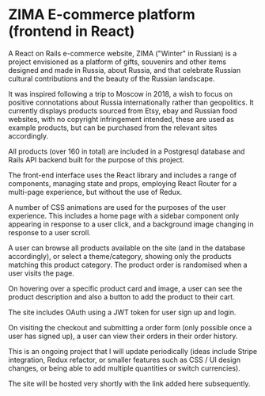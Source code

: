 # ZIMA E-commerce platform (frontend in React)

A React on Rails e-commerce website, ZIMA ("Winter" in Russian) is a project envisioned as a platform of gifts, souvenirs and other items designed and made in Russia, about Russia, and that celebrate Russian cultural contributions and the beauty of the Russian landscape.

It was inspired following a trip to Moscow in 2018, a wish to focus on positive connotations about Russia internationally rather than geopolitics. It currently displays products sourced from Etsy, ebay and Russian food websites, with no copyright infringement intended, these are used as example products, but can be purchased from the relevant sites accordingly.

All products (over 160 in total) are included in a Postgresql database and Rails API backend built for the purpose of this project.

The front-end interface uses the React library and includes a range of components, managing state and props, employing React Router for a multi-page experience, but without the use of Redux.

A number of CSS animations are used for the purposes of the user experience. This includes a home page with a sidebar component only appearing in response to a user click, and a background image changing in response to a user scroll.

A user can browse all products available on the site (and in the database accordingly), or select a theme/category, showing only the products matching this product category. The product order is randomised when a user visits the page.

On hovering over a specific product card and image, a user can see the product description and also a button to add the product to their cart.

The site includes OAuth using a JWT token for user sign up and login.

On visiting the checkout and submitting a order form (only possible once a user has signed up), a user can view their orders in their order history.

This is an ongoing project that I will update periodically (ideas include Stripe integration, Redux refactor, or smaller features such as CSS / UI design changes, or being able to add multiple quantities or switch currencies).

The site will be hosted very shortly with the link added here subsequently.
